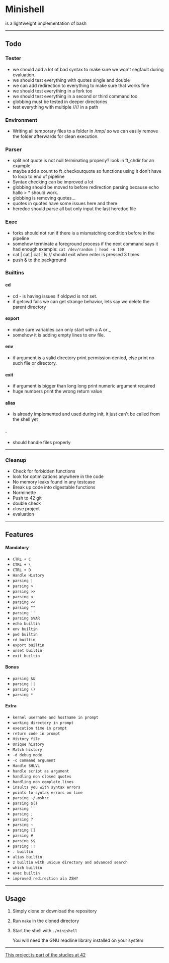 # Minishell
is a lightweight implementation of bash

---
## Todo
### Tester
- we should add a lot of bad syntax to make sure we won't segfault during evaluation.
- we should test everything with quotes single and double
- we can add redirection to everything to make sure that works fine
- we should test everything in a fork too
- we should test everything in a second or third command too
- globbing must be tested in deeper directories
- test everything with multiple //// in a path
### Environment
- Writing all temporary files to a folder in /tmp/ so we can easily remove the folder afterwards for clean execution.
### Parser
- split not quote is not null terminating properly? look in ft_chdir for an example
- maybe add a count to ft_checkoutquote so functions using it don't have to loop to end of pipeline
- Syntax checking can be improved a lot
- globbing should be moved to before redirection parsing because echo hallo > * should work.
- globbing is removing quotes...
- quotes in quotes have some issues here and there
- heredoc should parse all but only input the last heredoc file
### Exec
- forks should not run if there is a mismatching condition before in the pipeline
- somehow terminate a foreground process if the next command says it had enough example: ```cat /dev/random | head -n 100```
- cat | cat | cat | ls // should exit when enter is pressed 3 times
- push & to the background
### Builtins
#### cd
- cd - is having issues if oldpwd is not set.
- if getcwd fails we can get strange behavior, lets say we delete the parent directory
#### export
- make sure variables can only start with a A or _
- somehow it is adding empty lines to env file.
#### env
- if argument is a valid directory print permission denied, else print no such file or directory.
#### exit
- if argument is bigger than long long print numeric argument required
- huge numbers print the wrong return value
#### alias
- is already implemented and used during init, it just can't be called from the shell yet
#### .
- should handle files properly

---
### Cleanup
- Check for forbidden functions
- look for optimizations anywhere in the code
- No memory leaks found in any testcase
- Break up code into digestable functions
- Norminette
- Push to 42 git
- double check
- close project
- evaluation

---
## Features
#### Mandatory
- ```CTRL + C```
- ```CTRL + \```
- ```CTRL + D```
- ```Handle History```
- ```parsing |```
- ```parsing >```
- ```parsing >>```
- ```parsing <```
- ```parsing <<```
- ```parsing ""```
- ```parsing ''```
- ```parsing $VAR```
- ```echo builtin```
- ```env builtin```
- ```pwd builtin```
- ```cd builtin```
- ```export builtin```
- ```unset builtin```
- ```exit builtin```
#### Bonus
- ```parsing &&```
- ```parsing ||```
- ```parsing ()```
- ```parsing *```
#### Extra
- ```kernel username and hostname in prompt```
- ```working directory in prompt```
- ```execution time in prompt```
- ```return code in prompt```
- ```History file```
- ```Unique history```
- ```Match history```
- ```-d debug mode```
- ```-c command argument```
- ```Handle SHLVL```
- ```handle script as argument```
- ```handling non closed quotes```
- ```handling non complete lines```
- ```insults you with syntax errors```
- ```points to syntax errors on line```
- ```parsing ~/.mshrc```
- ```parsing $()```
- ```parsing `` ```
- ```parsing ;```
- ```parsing ?```
- ```parsing ~```
- ```parsing []```
- ```parsing #```
- ```parsing $$```
- ```parsing !!```
- ```. builtin```
- ```alias builtin```
- ```z builtin with unique directory and advanced search```
- ```which builtin```
- ```exec builtin```
- ```improved redirection ala ZSH?```

---
## Usage
1. Simply clone or download the repository
2. Run `make` in the cloned directory
3. Start the shell with `./minishell`

    You will need the GNU readline library installed on your system

---
[This project is part of the studies at 42](https://42.fr/en/homepage/)
